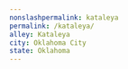 ```yaml
---
﻿nonslashpermalink: kataleya
permalink: /kataleya/
alley: Kataleya
city: Oklahoma City
state: Oklahoma
---
```

